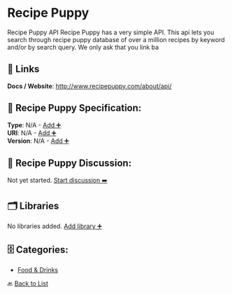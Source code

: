 # Recipe Puppy

Recipe Puppy API Recipe Puppy has a very simple API.  This api lets you search through recipe puppy database of over a million recipes by keyword and/or by search query.  We only ask that you link ba

##  🔗 Links
**Docs / Website**: http://www.recipepuppy.com/about/api/

## 🧬 Recipe Puppy Specification:
**Type**: N/A - [Add ➕](https://github.com/apis-list/apis-list/edit/main/apis.yaml#L16432)  
**URI**: N/A - [Add ➕](https://github.com/apis-list/apis-list/edit/main/apis.yaml#L16432)  
**Version**: N/A - [Add ➕](https://github.com/apis-list/apis-list/edit/main/apis.yaml#L16432)

## 💬 Recipe Puppy Discussion:
Not yet started. [Start discussion ➡️](https://github.com/apis-list/apis-list/discussions/new)

## 🗂️ Libraries

No libraries added. [Add library ➕](https://github.com/apis-list/apis-list/edit/main/apis.yaml#L16432)    


## 🗄️ Categories:
- [Food & Drinks](https://github.com/apis-list/apis-list#food--drinks-)

🔙  [Back to List](https://github.com/apis-list/apis-list)
